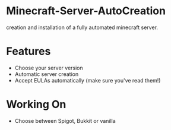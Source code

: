 # Minecraft-Server-AutoCreation
creation and installation of a fully automated minecraft server.

# Features
- Choose your server version
- Automatic server creation
- Accept EULAs automatically (make sure you've read them!)

# Working On
- Choose between Spigot, Bukkit or vanilla